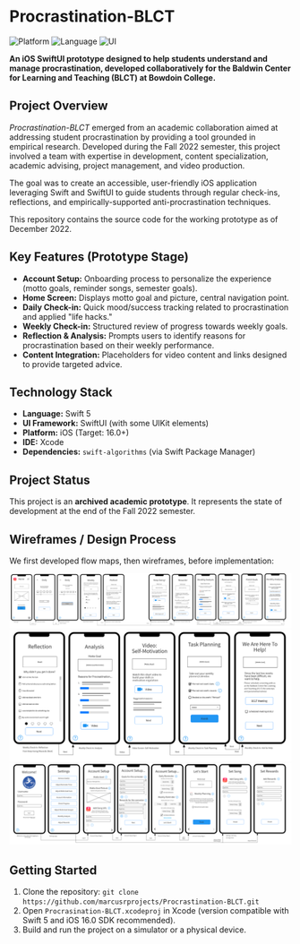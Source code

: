 # Procrastination-BLCT

![Platform](https://img.shields.io/badge/Platform-iOS-blue)
![Language](https://img.shields.io/badge/Language-Swift_5-orange)
![UI](https://img.shields.io/badge/UI-SwiftUI-purple)

**An iOS SwiftUI prototype designed to help students understand and manage procrastination, developed collaboratively for the Baldwin Center for Learning and Teaching (BLCT) at Bowdoin College.**

## Project Overview

*Procrastination-BLCT* emerged from an academic collaboration aimed at addressing student procrastination by providing a tool grounded in empirical research. Developed during the Fall 2022 semester, this project involved a team with expertise in development, content specialization, academic advising, project management, and video production.

The goal was to create an accessible, user-friendly iOS application leveraging Swift and SwiftUI to guide students through regular check-ins, reflections, and empirically-supported anti-procrastination techniques.

This repository contains the source code for the working prototype as of December 2022.

## Key Features (Prototype Stage)

*   **Account Setup:** Onboarding process to personalize the experience (motto goals, reminder songs, semester goals).
*   **Home Screen:** Displays motto goal and picture, central navigation point.
*   **Daily Check-in:** Quick mood/success tracking related to procrastination and applied "life hacks."
*   **Weekly Check-in:** Structured review of progress towards weekly goals.
*   **Reflection & Analysis:** Prompts users to identify reasons for procrastination based on their weekly performance.
*   **Content Integration:** Placeholders for video content and links designed to provide targeted advice.

## Technology Stack

*   **Language:** Swift 5
*   **UI Framework:** SwiftUI (with some UIKit elements)
*   **Platform:** iOS (Target: 16.0+)
*   **IDE:** Xcode
*   **Dependencies:** `swift-algorithms` (via Swift Package Manager)

## Project Status

This project is an **archived academic prototype**. It represents the state of development at the end of the Fall 2022 semester.

## Wireframes / Design Process

We first developed flow maps, then wireframes, before implementation:

![Home,_Check-In_Process_Pre-Video](<wireframe/Home,_Check-In_Process_Pre-Video.png>)
![Reflection,_Analysis,_Video,_Future_Task_Planning](<wireframe/Reflection,_Analysis,_Video,_Future_Task_Planning.png>)
![Welcome,_Settings,_and_Account_Setup](<wireframe/Welcome,_Settings,_and_Account_Setup.png>)

## Getting Started

1.  Clone the repository: `git clone https://github.com/marcusrprojects/Procrastination-BLCT.git`
2.  Open `Procrasination-BLCT.xcodeproj` in Xcode (version compatible with Swift 5 and iOS 16.0 SDK recommended).
3.  Build and run the project on a simulator or a physical device.
